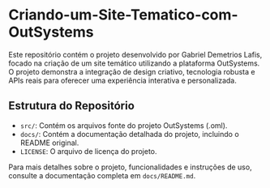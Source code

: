 # Criando-um-Site-Tematico-com-OutSystems

Este repositório contém o projeto desenvolvido por Gabriel Demetrios Lafis, focado na criação de um site temático utilizando a plataforma OutSystems. O projeto demonstra a integração de design criativo, tecnologia robusta e APIs reais para oferecer uma experiência interativa e personalizada.

## Estrutura do Repositório

- `src/`: Contém os arquivos fonte do projeto OutSystems (.oml).
- `docs/`: Contém a documentação detalhada do projeto, incluindo o README original.
- `LICENSE`: O arquivo de licença do projeto.

Para mais detalhes sobre o projeto, funcionalidades e instruções de uso, consulte a documentação completa em `docs/README.md`.

